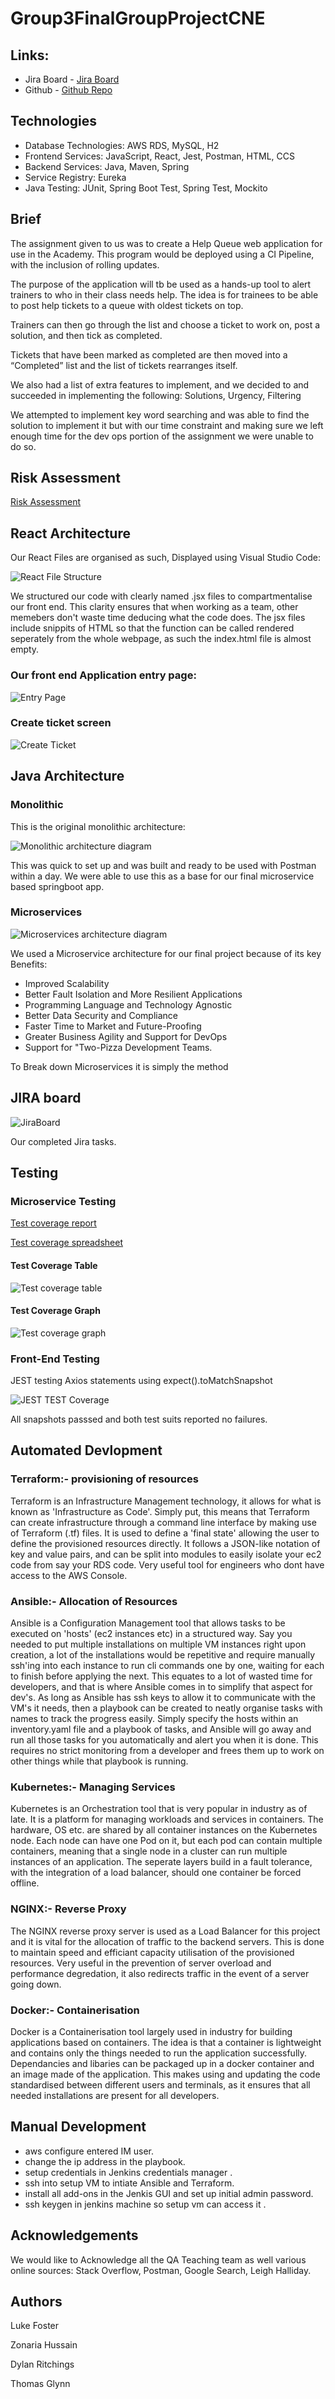 # Group3FinalGroupProjectCNE

## Links:

- Jira Board - [Jira Board](https://fundementalscrum.atlassian.net/secure/RapidBoard.jspa?projectKey=FIN&rapidView=2)
- Github - [Github Repo](https://github.com/LuKeF-2021/Group3FinalGroupProjectCNE)

## Technologies
- Database Technologies: AWS RDS, MySQL, H2
- Frontend Services: JavaScript, React, Jest, Postman, HTML, CCS
- Backend Services: Java, Maven, Spring
- Service Registry: Eureka
- Java Testing: JUnit, Spring Boot Test, Spring Test, Mockito
## Brief

The assignment given to us was to create a Help Queue web application for use in the Academy. This program would be deployed using a CI Pipeline, with the inclusion of rolling updates. 

The purpose of the application will tb be used as a hands-up tool to alert trainers to who in their class needs help. The idea is for trainees to be able to post help tickets to a queue with oldest tickets on top. 

Trainers can then go through the list and choose a ticket to work on, post a solution, and then tick as completed. 

Tickets that have been marked as completed are then moved into a “Completed” list and the list of tickets rearranges itself. 

We also had a list of extra features to implement, and we decided to and succeeded in implementing the following:  Solutions, Urgency, Filtering

We attempted to implement key word searching and was able to find the solution to implement it but with our time constraint and making sure we left enough time for the dev ops portion of the assignment we were unable to do so. 

## Risk Assessment
[Risk Assessment](https://github.com/LuKeF-2021/Group3FinalGroupProjectCNE/blob/main/ReadMeFiles/FinalProj_RiskAssessment.xlsx)

## React Architecture
Our React Files are organised as such, Displayed using Visual Studio Code:

![React File Structure](https://github.com/LuKeF-2021/Group3FinalGroupProjectCNE/blob/main/ReadMeFiles/React%20File%20Structure.PNG)

We structured our code with clearly named .jsx files to compartmentalise our front end. This clarity ensures that when working as a team, other memebers don't waste time deducing what the code does. The jsx files include snippits of HTML so that the function can be called  rendered seperately from the whole webpage, as such the index.html file is almost empty. 

### Our front end Application entry page:

![Entry Page](https://github.com/LuKeF-2021/Group3FinalGroupProjectCNE/blob/main/ReadMeFiles/updated%20webpage%20colour%20scheme%20and%20design.JPG)

### Create ticket screen

![Create Ticket](https://github.com/LuKeF-2021/Group3FinalGroupProjectCNE/blob/main/ReadMeFiles/Create%20ticket%20modal%20with%20urgency%20added.JPG)

## Java Architecture
### Monolithic
This is the original monolithic architecture: 

![Monolithic architecture diagram](https://github.com/LuKeF-2021/Group3FinalGroupProjectCNE/blob/main/ReadMeFiles/Monolith%20Architecture%20Diagram.png)

This was quick to set up and was built and ready to be used with Postman within a day. We were able to use this as a base for our final microservice based springboot app. 
### Microservices
![Microservices architecture diagram](https://github.com/LuKeF-2021/Group3FinalGroupProjectCNE/blob/main/ReadMeFiles/Microservices%20Architecture%20Diagram.png)

We used a Microservice architecture for our final project because of its key Benefits:
- Improved Scalability
- Better Fault Isolation and More Resilient Applications
- Programming Language and Technology Agnostic
- Better Data Security and Compliance
- Faster Time to Market and Future-Proofing
- Greater Business Agility and Support for DevOps
- Support for "Two-Pizza Development Teams.

To Break down Microservices it is simply the method 

## JIRA board

![JiraBoard](https://github.com/LuKeF-2021/Group3FinalGroupProjectCNE/blob/main/sprint%20screenshot2.png)

Our completed Jira tasks.

## Testing
### Microservice Testing
[Test coverage report](https://htmlpreview.github.io/?https://github.com/LuKeF-2021/Group3FinalGroupProjectCNE/blob/main/ReadMeFiles/MicroserviceTestOutput/index.html)

[Test coverage spreadsheet](https://github.com/LuKeF-2021/Group3FinalGroupProjectCNE/blob/main/ReadMeFiles/TestCoverageReport.xlsx)
#### Test Coverage Table
![Test coverage table](https://github.com/LuKeF-2021/Group3FinalGroupProjectCNE/blob/main/ReadMeFiles/BackendCoverageReportTable.png)
#### Test Coverage Graph
![Test coverage graph](https://github.com/LuKeF-2021/Group3FinalGroupProjectCNE/blob/main/ReadMeFiles/BackendTestCoverage.png)
### Front-End Testing
JEST testing Axios statements using expect().toMatchSnapshot

![JEST TEST Coverage](https://github.com/LuKeF-2021/Group3FinalGroupProjectCNE/blob/main/ReadMeFiles/jesttestsnaps.PNG)

All snapshots passsed and both test suits reported no failures.
## Automated Devlopment

### Terraform:- provisioning of resources

Terraform is an Infrastructure Management technology, it allows for what is known as 'Infrastructure as Code'. Simply put, this means that Terraform can create infrastructure through a command line interface by making use of Terraform (.tf) files. It is used to define a 'final state' allowing the user to define the provisioned resources directly. It follows a JSON-like notation of key and value pairs, and can be split into modules to easily isolate your ec2 code from say your RDS code. Very useful tool for engineers who dont have access to the AWS Console.
### Ansible:- Allocation of Resources

Ansible is a Configuration Management tool that allows tasks to be executed on 'hosts' (ec2 instances etc) in a structured way. Say you needed to put multiple installations on multiple VM instances right upon creation, a lot of the installations would be repetitive and require manually ssh'ing into each instance to run cli commands one by one, waiting for each to finish before applying the next. This equates to a lot of wasted time for developers, and that is where Ansible comes in to simplify that aspect for dev's. As long as Ansible has ssh keys to allow it to communicate with the VM's it needs, then a playbook can be created to neatly organise tasks with names to track the progress easily. Simply specify the hosts within an inventory.yaml file and a playbook of tasks, and Ansible will go away and run all those tasks for you automatically and alert you when it is done. This requires no strict monitoring from a developer and frees them up to work on other things while that playbook is running.

### Kubernetes:- Managing Services

Kubernetes is an Orchestration tool that is very popular in industry as of late. It is a platform for managing workloads and services in containers. The hardware, OS etc. are shared by all container instances on the Kubernetes node. Each node can have one Pod on it, but each pod can contain multiple containers, meaning that a single node in a cluster can run multiple instances of an application. The seperate layers build in a fault tolerance, with the integration of a load balancer, should one container be forced offline.
### NGINX:- Reverse Proxy

The NGINX reverse proxy server is used as a Load Balancer for this project and it is vital for the allocation of traffic to the backend servers. This is done to maintain speed and efficiant capacity utilisation of the provisioned resources. Very useful in the prevention of server overload and performance degredation, it also redirects traffic in the event of a server going down.
### Docker:- Containerisation

Docker is a Containerisation tool largely used in industry for building applications based on containers. The idea is that a container is lightweight and contains only the things needed to run the application successfully. Dependancies and libaries can be packaged up in a docker container and an image made of the application. This makes using and updating the code standardised between different users and terminals, as it ensures that all needed installations are present for all developers.
## Manual Development

- aws configure entered IM user.
- change the ip address in the playbook.
- setup credentials in Jenkins credentials manager .
- ssh into setup VM to intiate Ansible and Terraform.
- install all add-ons in the Jenkis GUI and set up initial admin password. 
- ssh keygen in jenkins machine so setup vm can access it .

## Acknowledgements

We would like to Acknowledge all the QA Teaching team as well various online sources: Stack Overflow, Postman, Google Search, Leigh Halliday.

## Authors

Luke Foster

Zonaria Hussain

Dylan Ritchings

Thomas Glynn
